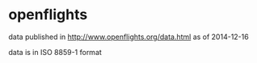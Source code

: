 openflights
===========

data published in http://www.openflights.org/data.html 
as of 2014-12-16

data is in ISO 8859-1 format